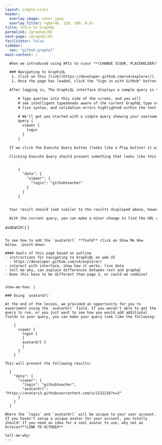 ```yaml
---
layout: simple-class
header:
  overlay_image: cover.jpeg
  overlay_filter: rgba(46, 129, 200, 0.6)
title: Intro to GraphQL
permalink: /graphql/02
next-page: /graphql/03
facilitator: false
sidebar:
  nav: "github-graphql"
main-content: |

  When we introduced using APIs to scour **(CHANGE SCOUR, PLACEHOLDER)** existing information sources to populate your site, we briefly touched on GraphQL. In this section, we are going to introduce a tool that enables you to experiment with GraphQL queries quickly and easily, so lets get started.

  ### Navigating to GraphiQL
   1. Click on this [link](https://developer.github.com/v4/explorer/).
   1. Once the page has loaded, click the "Sign in with GitHub" button. If you don't have a GitHub account, here are some instructions for getting an account setup **ADD LINK TO ACCOUNT CREATION INSTRUCTIONS**.  

  After logging in, The GraphiQL interface displays a sample query in the left pane that should look like this:

      # Type queries into this side of the screen, and you will
      # see intelligent typeaheads aware of the current GraphQL type schema,
      # live syntax, and validation errors highlighted within the text.

      # We'll get you started with a simple query showing your username!
      query {
        viewer {
          login
        }
      }

  If we click the Execute Query button (looks like a Play button) it will run the query that is in the left pane and display the results in the right pane.

  Clicking Execute Query should present something that looks like this:


      {
        "data": {
          "viewer": {
            "login": "githubteacher"
          }
        }
      }


  Your result should look similar to the results displayed above, however, `githubteacher` should be replaced with your username (or login as the query displays).

  With the current query, you can make a minor change to find the URL of your avatar on GitHub. If you add the following code to your query, you will return a URL to your image.

  ```
  avatarUrl { }
  ```

  To see how to add the `avatarUrl` **field** click on Show Me How below. :point-down:

  #### Goals of this page based on outline
  - instructions for navigating to GraphiQL on web UI
    - https://developer.github.com/v4/explorer/
  - interact with interface, show how it works, live data
  - tell me why, can explain differences between rest and graphql
  - Does this have to be different than page 3, or could we combine?


show-me-how: |

  ### Using `avatarUrl`

  At the end of the lesson, we provided an opportunity for you to experiment using the `avatarUrl` field. If you weren't able to get the query to run, or you just want to see how you would add additional fields to your query, you can make your query look like the following:

      {
        viewer {
          login {
          }
          avatarUrl {
          }
        }
      }      

  This will present the following results:

    {
      "data": {
        "viewer": {
          "login": "githubteacher",
          "avatarUrl": "https://avatars3.githubusercontent.com/u/2132216?v=3"
        }
      }
    }

  Where the `login` and `avatarUrl` will be unique to your user account. If you haven't setup a unique avatar for your account, you totally should! If you need an idea for a cool avatar to use, why not an Octocat?**LINK TO OCTODEX**

tell-me-why:
---
```

